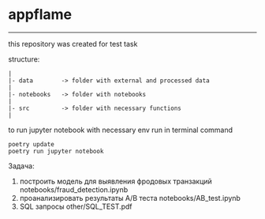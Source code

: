 # appflame
---
this repository was created for test task

structure:
```
|
|- data        -> folder with external and processed data
|
|- notebooks   -> folder with notebooks
|
|- src         -> folder with necessary functions
|
 ```
 
to run jupyter notebook with necessary env run in terminal command

```
poetry update
poetry run jupyter notebook
```

Задача:
1. построить модель для выявления фродовых транзакций
notebooks/fraud_detection.ipynb
2. проанализировать результаты A/B теста
notebooks/AB_test.ipynb
3. SQL запросы
other/SQL_TEST.pdf